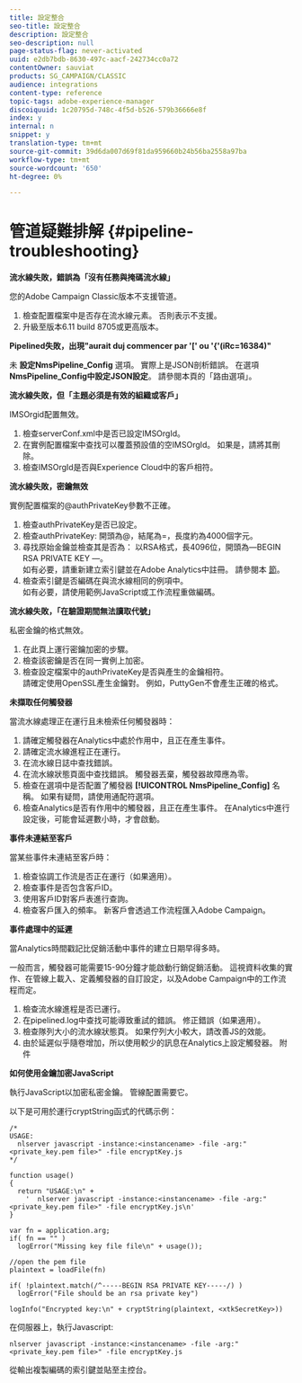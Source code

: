 ```yaml
---
title: 設定整合
seo-title: 設定整合
description: 設定整合
seo-description: null
page-status-flag: never-activated
uuid: e2db7bdb-8630-497c-aacf-242734cc0a72
contentOwner: sauviat
products: SG_CAMPAIGN/CLASSIC
audience: integrations
content-type: reference
topic-tags: adobe-experience-manager
discoiquuid: 1c20795d-748c-4f5d-b526-579b36666e8f
index: y
internal: n
snippet: y
translation-type: tm+mt
source-git-commit: 39d6da007d69f81da959660b24b56ba2558a97ba
workflow-type: tm+mt
source-wordcount: '650'
ht-degree: 0%

---
```



# 管道疑難排解 {#pipeline-troubleshooting}

**流水線失敗，錯誤為「沒有任務與掩碼流水線」**

您的Adobe Campaign Classic版本不支援管道。

1. 檢查配置檔案中是否存在流水線元素。 否則表示不支援。
1. 升級至版本6.11 build 8705或更高版本。

**Pipelined失敗，出現&quot;aurait duj commencer par &#39;[&#39; ou &#39;{&#39;(iRc=16384)&quot;**

未 **設定NmsPipeline_Config** 選項。 實際上是JSON剖析錯誤。
在選項 **NmsPipeline_Config中設定JSON設定**。 請參閱本頁的「路由選項」。

**流水線失敗，但「主題必須是有效的組織或客戶」**

IMSOrgid配置無效。

1. 檢查serverConf.xml中是否已設定IMSOrgId。
1. 在實例配置檔案中查找可以覆蓋預設值的空IMSOrgId。 如果是，請將其刪除。
1. 檢查IMSOrgId是否與Experience Cloud中的客戶相符。

**流水線失敗，密鑰無效**

實例配置檔案的@authPrivateKey參數不正確。

1. 檢查authPrivateKey是否已設定。
1. 檢查authPrivateKey: 開頭為@，結尾為=，長度約為4000個字元。
1. 尋找原始金鑰並檢查其是否為： 以RSA格式，長4096位，開頭為—BEGIN RSA PRIVATE KEY —。
   <br> 如有必要，請重新建立索引鍵並在Adobe Analytics中註冊。 請參閱本 [節](../../integrations/using/configuring-pipeline.md#oauth-client-creation)。
1. 檢查索引鍵是否編碼在與流水線相同的例項中。 <br>如有必要，請使用範例JavaScript或工作流程重做編碼。

**流水線失敗，「在驗證期間無法讀取代號」**

私密金鑰的格式無效。

1. 在此頁上運行密鑰加密的步驟。
1. 檢查該密鑰是否在同一實例上加密。
1. 檢查設定檔案中的authPrivateKey是否與產生的金鑰相符。 <br>請確定使用OpenSSL產生金鑰對。 例如，PuttyGen不會產生正確的格式。

**未擷取任何觸發器**

當流水線處理正在運行且未檢索任何觸發器時：

1. 請確定觸發器在Analytics中處於作用中，且正在產生事件。
1. 請確定流水線進程正在運行。
1. 在流水線日誌中查找錯誤。
1. 在流水線狀態頁面中查找錯誤。 觸發器丟棄，觸發器故障應為零。
1. 檢查在選項中是否配置了觸發器 **[!UICONTROL NmsPipeline_Config]** 名稱。 如果有疑問，請使用通配符選項。
1. 檢查Analytics是否有作用中的觸發器，且正在產生事件。 在Analytics中進行設定後，可能會延遲數小時，才會啟動。

**事件未連結至客戶**

當某些事件未連結至客戶時：

1. 檢查協調工作流是否正在運行（如果適用）。
1. 檢查事件是否包含客戶ID。
1. 使用客戶ID對客戶表進行查詢。
1. 檢查客戶匯入的頻率。 新客戶會透過工作流程匯入Adobe Campaign。

**事件處理中的延遲**

當Analytics時間戳記比促銷活動中事件的建立日期早得多時。

一般而言，觸發器可能需要15-90分鐘才能啟動行銷促銷活動。 這視資料收集的實作、在管線上載入、定義觸發器的自訂設定，以及Adobe Campaign中的工作流程而定。

1. 檢查流水線進程是否已運行。
1. 在pipelined.log中查找可能導致重試的錯誤。 修正錯誤（如果適用）。
1. 檢查隊列大小的流水線狀態頁。 如果佇列大小較大，請改善JS的效能。
1. 由於延遲似乎隨卷增加，所以使用較少的訊息在Analytics上設定觸發器。
附件

**如何使用金鑰加密JavaScript**

執行JavaScript以加密私密金鑰。 管線配置需要它。

以下是可用於運行cryptString函式的代碼示例：

```
/*
USAGE:
  nlserver javascript -instance:<instancename> -file -arg:"<private_key.pem file>" -file encryptKey.js
*/
 
function usage()
{
  return "USAGE:\n" +
    '  nlserver javascript -instance:<instancename> -file -arg:"<private_key.pem file>" -file encryptKey.js\n'
}
 
var fn = application.arg;
if( fn == "" )
  logError("Missing key file file\n" + usage());
 
//open the pem file
plaintext = loadFile(fn)
 
if( !plaintext.match(/^-----BEGIN RSA PRIVATE KEY-----/) )
  logError("File should be an rsa private key")
 
logInfo("Encrypted key:\n" + cryptString(plaintext, <xtkSecretKey>))
```

在伺服器上，執行Javascript:

```
nlserver javascript -instance:<instancename> -file -arg:"<private_key.pem file>" -file encryptKey.js
```

從輸出複製編碼的索引鍵並貼至主控台。